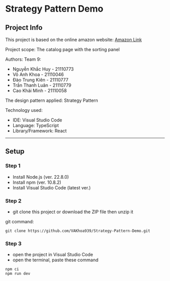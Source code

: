 # Strategy Pattern Demo

## Project Info

This project is based on the online amazon website:
[Amazon Link](https://www.amazon.com/)

Project scope: The catalog page with the sorting panel

Authors: Team 9:

- Nguyễn Khắc Huy - 21110773
- Võ Anh Khoa - 21110046
- Đào Trung Kiên - 21110777
- Trần Thanh Luân - 21110779
- Cao Khải Minh - 21110058

The design pattern applied: Strategy Pattern

Technology used:

- IDE: Visual Studio Code
- Language: TypeScript
- Library/Framework: React

---

## Setup

### Step 1

- Install Node.js (ver. 22.8.0)
- Install npm (ver. 10.8.2)
- Install Visual Studio Code (latest ver.)

### Step 2

- git clone this project or download the ZIP file then unzip it

git command:

```git
git clone https://github.com/VAKhoa939/Strategy-Pattern-Demo.git
```

### Step 3

- open the project in Visual Studio Code
- open the terminal, paste these command

```npm
npm ci
npm run dev
```
